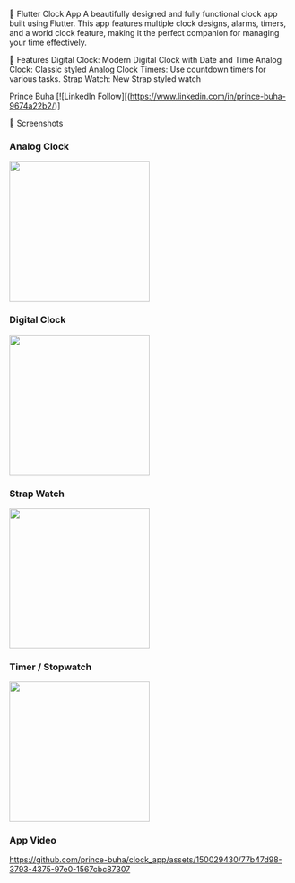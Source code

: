 📅 Flutter Clock App
A beautifully designed and fully functional clock app built using Flutter. This app features multiple clock designs, alarms, timers, and a world clock feature, making it the perfect companion for managing your time effectively.

🚀 Features
Digital Clock: Modern Digital Clock with Date and Time
Analog Clock: Classic styled Analog Clock
Timers: Use countdown timers for various tasks.
Strap Watch: New Strap styled watch

Prince Buha [![LinkedIn Follow][(https://www.linkedin.com/in/prince-buha-9674a22b2/)]


📸 Screenshots

### Analog Clock
<img src="https://github.com/prince-buha/clock_app/assets/150029430/efc65dc9-6d69-4b63-a7ea-77e20751fad5" width="250">

### Digital Clock
<img src="https://github.com/prince-buha/clock_app/assets/150029430/e6c20145-4948-40f9-aadc-9737c6761638" width="250">

### Strap Watch
<img src="https://github.com/prince-buha/clock_app/assets/150029430/c21e382f-290c-4109-b5f4-523c7c4d8f9d" width="250">

### Timer / Stopwatch
<img src="" width="250">

### App Video


https://github.com/prince-buha/clock_app/assets/150029430/77b47d98-3793-4375-97e0-1567cbc87307






